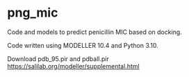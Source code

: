 # png_mic
Code and models to predict penicillin MIC based on docking.


Code written using MODELLER 10.4 and Python 3.10.

Download pdb_95.pir and pdball.pir https://salilab.org/modeller/supplemental.html
